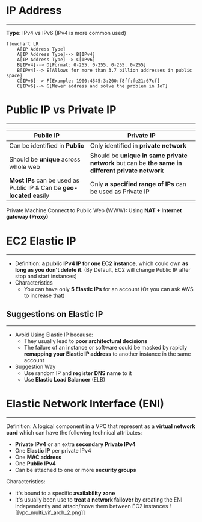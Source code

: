 # IP Address 
---

**Type:** IPv4 vs IPv6 (IPv4 is more common used)
```mermaid
flowchart LR
	A[IP Address Type]
	A[IP Address Type]--> B[IPv4]
	A[IP Address Type]--> C[IPv6]
	B[IPv4]--> D[Format: 0-255. 0-255. 0-255. 0-255]
	B[IPv4]--> E[Allows for more than 3.7 billion addresses in public  space]
	C[IPv6]--> F[Example: 1900:4545:3:200:f8ff:fe21:67cf]
	C[IPv6]--> G[Newer address and solve the problem in IoT]
```

# Public IP vs Private IP
---

| Public IP | Private IP |
| --- | ---|
| Can be identified in **Public** | Only identified in **private network**|
| Should be **unique** across whole web | Should be **unique in same private network** but can be **the same in different private network**|
| **Most IPs** can be used as Public IP & Can be **geo-located** easily | Only **a specified range of IPs** can be used as Private IP|

Private Machine Connect to Public Web (WWW): Using **NAT + Internet gateway (Proxy)**

# EC2 Elastic IP
---

* Definition: **a public IPv4 IP for one EC2 instance**, which could own **as long as you don't delete it**. (By Default, EC2 will change Public IP after stop and start instances)
* Characteristics
	* You can have only **5 Elastic IPs** for an account (Or you can ask AWS to increase that)

## Suggestions on Elastic IP
---
* Avoid Using Elastic IP because:
	* They usually lead to **poor architectural decisions**
	* The failure of an instance or software could be masked by rapidly **remapping your Elastic IP address** to another instance in the same account
* Suggestion Way
	* Use random IP and **register DNS name** to it
	* Use **Elastic Load Balancer** (ELB)

# Elastic Network Interface (ENI)
---

Definition: A logical component in a VPC that represent as a **virtual network card** which can have the following technical attributes:
* **Private IPv4** or an extra **secondary Private IPv4**
* One **Elastic IP** per private IPv4
* One **MAC address**
* One **Public IPv4**
* Can be attached to one or more **security groups**

Characteristics:
* It's bound to a specific **availability zone**
* It's usually been use to **treat a network failover** by creating the ENI independently and attach/move them between EC2 instances
![[vpc_multi_vif_arch_2.png]]